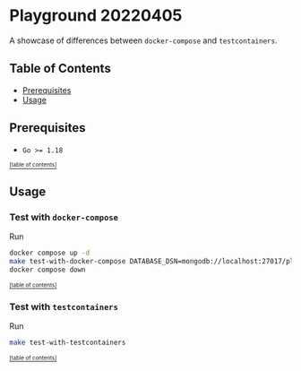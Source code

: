 # Playground 20220405

A showcase of differences between `docker-compose` and `testcontainers`.

## Table of Contents

- [Prerequisites](#prerequisites)
- [Usage](#usage)

## Prerequisites

- `Go >= 1.18`

[<sub><sup>[table of contents]</sup></sub>](#table-of-contents)

## Usage

### Test with `docker-compose`

Run

```bash
docker compose up -d
make test-with-docker-compose DATABASE_DSN=mongodb://localhost:27017/playground
docker compose down
```

[<sub><sup>[table of contents]</sup></sub>](#table-of-contents)

### Test with `testcontainers`

Run

```bash
make test-with-testcontainers
```

[<sub><sup>[table of contents]</sup></sub>](#table-of-contents)
